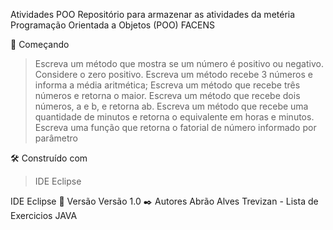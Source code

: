 Atividades POO
Repositório para armazenar as atividades da metéria Programação Orientada a Objetos (POO) FACENS

🚀 Começando
> Escreva um método que mostra se um número é positivo ou negativo. Considere o zero positivo.
> Escreva um método recebe 3 números e informa a média aritmética;
> Escreva um método que recebe três números e retorna o maior.
> Escreva um método que recebe dois números, a e b, e retorna ab.
> Escreva um método que recebe uma quantidade de minutos e retorna o equivalente em horas e minutos.
> Escreva uma função que retorna o fatorial de número informado por parâmetro

🛠️ Construído com
> IDE Eclipse

IDE Eclipse
📌 Versão
Versão 1.0
✒️ Autores
Abrão Alves Trevizan - Lista de Exercicios JAVA
